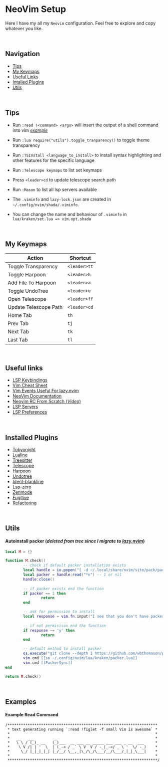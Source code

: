 # NeoVim Setup
Here I have my all my `Neovim` configuration. Feel free to explore and copy whatever you like.

</br>

## Navigation
- [Tips](https://github.com/mr-ema/dotfiles/tree/main/config/nvim#tips)
- [My Keymaps](https://github.com/mr-ema/dotfiles/tree/main/config/nvim#my-keymaps)
- [Useful Links](https://github.com/mr-ema/dotfiles/tree/main/config/nvim#useful-links)
- [Intalled Plugins](https://github.com/mr-ema/dotfiles/tree/main/config/nvim#installed-plugins)
- [Utils](https://github.com/mr-ema/dotfiles/tree/main/config/nvim#utils)

</br>

## Tips
- Run `:read !<command> <args>` will insert the output of a shell command into vim [_example_](#example-read-command)

- Run `:lua require("utils").toggle_tranparency()` to toggle theme transparency
- Run `:TSInstall <language_to_install>` to install syntax highlighting and other features for the specific language
- Run `:Telescope keymaps` to list set keymaps
- Press `<leader>cd` to update telescope search path
- Run `:Mason` to list all lsp servers available
- The `.viminfo` and `lazy-lock.json` are created in `~/.config/nvim/shada/.viminfo`. 
- You can change the name and behaviour of `.viminfo` in `lua/kraken/set.lua => vim.opt.shada`

</br>

## My Keymaps
|       Action          |       Shortcut        |
| --------------------- | --------------------- |
| Toggle Transparency   | `<leader>tt`          |
| Toggle Harpoon        | `<leader>h`           |
| Add File To Harpoon   | `<leader>a`           |
| Toggle UndoTree       | `<leader>u`           |
| Open Telescope        |`<leader>ff`           |
| Update Telescope Path | `<leader>cd`          |
| Home Tab              | `th`                  |
| Prev Tab              | `tj`                  |
| Next Tab              | `tk`                  |
| Last Tab              | `tl`                  |

</br>

## Useful links
- [LSP Keybindings](https://github.com/VonHeikemen/lsp-zero.nvim#keybindings)
- [Vim Cheat Sheet](https://vim.rtorr.com/)
- [Vim Events Useful For lazy.nvim](https://tech.saigonist.com/b/code/list-all-vim-script-events.html)
- [NeoVim Documentation](https://neovim.io/doc/)
- [Neovim RC From Scratch (_Video_)](https://www.youtube.com/watch?v=w7i4amO_zaE)
- [LSP Servers](https://github.com/williamboman/mason.nvim#commands)
- [LSP Preferences](https://github.com/VonHeikemen/lsp-zero.nvim#choose-your-features)

</br>

## Installed Plugins
- [Tokyonight](https://github.com/folke/tokyonight.nvim)
- [Lualine](https://github.com/nvim-lualine/lualine.nvim)
- [Treesitter](https://github.com/nvim-treesitter/nvim-treesitter)
- [Telescope](https://github.com/nvim-telescope/telescope.nvim)
- [Harpoon](https://github.com/ThePrimeagen/harpoon)
- [Undotree](https://github.com/mbbill/undotree)
- [Ident-blankline](https://github.com/lukas-reineke/indent-blankline.nvim)
- [Lsp-zero](https://github.com/VonHeikemen/lsp-zero.nvim)
- [Zenmode](https://github.com/folke/zen-mode.nvim)
- [Fugitive](https://github.com/tpope/vim-fugitive)
- [Refactoring](https://github.com/ThePrimeagen/refactoring.nvim#refactoringnvim)

</br>

## Utils
#### Autoinstall packer (_deleted from tree since I migrate to [_lazy.nvim_](https://github.com/folke/lazy.nvim)_)

```lua
local M = {}

function M.check()
        -- check if default packer installation exists
        local handle = io.popen("[ -d ~/.local/share/nvim/site/pack/packer ] && echo 1", "r")
        local packer = handle:read("*n") -- 1 or nil
        handle:close()
        
        -- if packer exists end the function
        if packer == 1 then 
                return
        end

        -- ask for permission to install
        local response = vim.fn.input("I see that you don't have packer installed do you wanna installed? (y/n) ", "y")
    
        -- if not permisison end the function 
        if response ~= 'y' then
                return
        end

        -- default method to install packer
        os.execute("git clone --depth 1 https://github.com/wbthomason/packer.nvim ~/.local/share/nvim/site/pack/packer/start/packer.nvim")
        vim.cmd [[so ~/.config/nvim/lua/kraken/packer.lua]]
        vim.cmd [[PackerSync]]
end

return M.check()
```

</br>

## Examples
#### Example Read Command
```
/*******************************************************************
 * text generating running `:read !figlet -f small Vim is awesome` *
 *                                                                 *
 *   __   ___         _                                            *
 *   \ \ / (_)_ __   (_)___  __ ___ __ _____ ___ ___ _ __  ___     *
 *    \ V /| | '  \  | (_-< / _` \ V  V / -_|_-</ _ \ '  \/ -_)    *
 *     \_/ |_|_|_|_| |_/__/ \__,_|\_/\_/\___/__/\___/_|_|_\___|    *
 *                                                                 *
 *******************************************************************/
```

